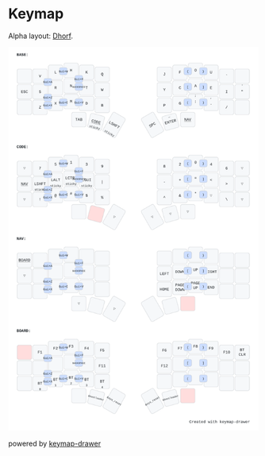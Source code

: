 # Keymap

Alpha layout: [Dhorf](https://oxey.dev/dhorf/).

![](keymap/keymap.svg)

powered by [keymap-drawer](https://github.com/caksoylar/keymap-drawer)
